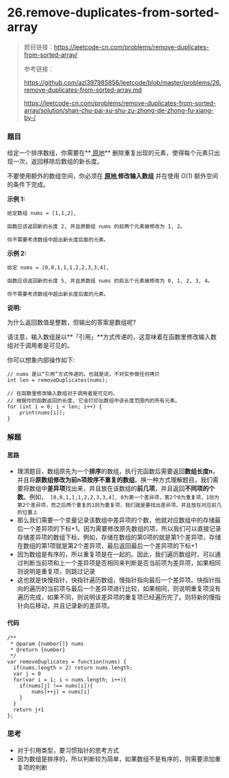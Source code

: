 # 26.remove-duplicates-from-sorted-array

> 题目链接：https://leetcode-cn.com/problems/remove-duplicates-from-sorted-array/
>
> 参考链接：
>
> https://github.com/azl397985856/leetcode/blob/master/problems/26.remove-duplicates-from-sorted-array.md
>
> https://leetcode-cn.com/problems/remove-duplicates-from-sorted-array/solution/shan-chu-pai-xu-shu-zu-zhong-de-zhong-fu-xiang-by-/



### 题目

给定一个排序数组，你需要在**[ 原地](http://baike.baidu.com/item/原地算法)** 删除重复出现的元素，使得每个元素只出现一次，返回移除后数组的新长度。

不要使用额外的数组空间，你必须在 **[原地 ](https://baike.baidu.com/item/原地算法)修改输入数组** 并在使用 O(1) 额外空间的条件下完成。



**示例 1:**

```
给定数组 nums = [1,1,2], 

函数应该返回新的长度 2, 并且原数组 nums 的前两个元素被修改为 1, 2。 

你不需要考虑数组中超出新长度后面的元素。
```

**示例 2:**

```
给定 nums = [0,0,1,1,1,2,2,3,3,4],

函数应该返回新的长度 5, 并且原数组 nums 的前五个元素被修改为 0, 1, 2, 3, 4。

你不需要考虑数组中超出新长度后面的元素。
```

 

**说明:**

为什么返回数值是整数，但输出的答案是数组呢?

请注意，输入数组是以**「引用」**方式传递的，这意味着在函数里修改输入数组对于调用者是可见的。

你可以想象内部操作如下:

```
// nums 是以“引用”方式传递的。也就是说，不对实参做任何拷贝
int len = removeDuplicates(nums);

// 在函数里修改输入数组对于调用者是可见的。
// 根据你的函数返回的长度, 它会打印出数组中该长度范围内的所有元素。
for (int i = 0; i < len; i++) {
    print(nums[i]);
}
```



### 解题

#### 思路

* 理清题目，数组原先为一个**排序**的数组，执行完函数后需要返回**数组长度n**，并且将**原数组修改为前n项按序不重复的数组**。换一种方式理解题目，我们需要将数组中**差异项**找出来，并且放在该数组的**前几项**，并且返回**不同项的个数**。例如，``` [0,0,1,1,1,2,2,3,3,4], 0为第一个差异项，第2个0为重复项，1则为第2个差异项，而之后两个重复的1则为重复项，我们就是要找出差异项，并且放在对应前几的位置上```
* 那么我们需要一个变量记录该数组中差异项的个数，他就对应数组中的存储最后一个差异项的下标+1。因为需要修改原先数组的项，所以我们可以直接记录存储差异项的数组下标，例如，存储在数组的第0项的就是第1个差异项，存储在数组的第1项就是第2个差异项，最后返回最后一个差异项的下标+1
* 因为数组是有序的，所以重复项是在一起的。因此，我们遍历数组时，可以通过判断当前项和上一个差异项是否相同来判断是否当前项为差异项，如果相同则说明是重复项，则跳过记录
* 这也就是快慢指针，快指针遍历数组，慢指针指向最后一个差异项。快指针指向的遍历的当前项与最后一个差异项进行比较，如果相同，则说明重复项没有遍历完成，如果不同，则说明该差异项的重复项已经遍历完了。则将新的慢指针向后移动，并且记录新的差异项。

#### 代码

```
/**
 * @param {number[]} nums
 * @return {number}
 */
var removeDuplicates = function(nums) {
  if(nums.length < 2) return nums.length;
  var j = 0
  for(var i = 1; i < nums.length; i++){
    if(nums[j] !== nums[i]){
    	nums[++j] = nums[i] 
    }
  }
  return j+1
};
```



### 思考

* 对于引用类型，要习惯指针的思考方式
* 因为数组是排序的，所以判断较为简单，如果数组不是有序的，则需要添加重复项的判断

